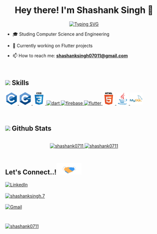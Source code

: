 <h1 align="center">Hey there! I'm Shashank Singh 👋</h1>
<p align="center">
<a href="https://git.io/typing-svg"><img src="https://readme-typing-svg.demolab.com?font=Fira+Code&weight=500&pause=1000&center=true&vCenter=true&random=false&width=435&lines=Wellcome+to+my+Github;Computer+Science%2C;Flutter+Developer%2C;Always+Learning" alt="Typing SVG" /></a>
</p>


- 🎓 Studing Computer Science and Engineering

- 💼 Currently working on Flutter projects

- 📫 How to reach me: **shashanksingh07011@gmail.com**

<br>



## <img src="https://media2.giphy.com/media/QssGEmpkyEOhBCb7e1/giphy.gif?cid=ecf05e47a0n3gi1bfqntqmob8g9aid1oyj2wr3ds3mg700bl&rid=giphy.gif" width ="25"><b> Skills</b>
<p align="left"> <a href="https://www.cprogramming.com/" target="_blank" rel="noreferrer"> <img src="https://raw.githubusercontent.com/devicons/devicon/master/icons/c/c-original.svg" alt="c" width="40" height="40"/> </a> <a href="https://www.w3schools.com/cpp/" target="_blank" rel="noreferrer"> <img src="https://raw.githubusercontent.com/devicons/devicon/master/icons/cplusplus/cplusplus-original.svg" alt="cplusplus" width="40" height="40"/> </a> <a href="https://www.w3schools.com/css/" target="_blank" rel="noreferrer"> <img src="https://raw.githubusercontent.com/devicons/devicon/master/icons/css3/css3-original-wordmark.svg" alt="css3" width="40" height="40"/> </a> <a href="https://dart.dev" target="_blank" rel="noreferrer"> <img src="https://www.vectorlogo.zone/logos/dartlang/dartlang-icon.svg" alt="dart" width="40" height="40"/> </a> <a href="https://firebase.google.com/" target="_blank" rel="noreferrer"> <img src="https://www.vectorlogo.zone/logos/firebase/firebase-icon.svg" alt="firebase" width="40" height="40"/> </a> <a href="https://flutter.dev" target="_blank" rel="noreferrer"> <img src="https://www.vectorlogo.zone/logos/flutterio/flutterio-icon.svg" alt="flutter" width="40" height="40"/> </a> <a href="https://www.w3.org/html/" target="_blank" rel="noreferrer"> <img src="https://raw.githubusercontent.com/devicons/devicon/master/icons/html5/html5-original-wordmark.svg" alt="html5" width="40" height="40"/> </a> <a href="https://www.java.com" target="_blank" rel="noreferrer"> <img src="https://raw.githubusercontent.com/devicons/devicon/master/icons/java/java-original.svg" alt="java" width="40" height="40"/> </a> <a href="https://www.mysql.com/" target="_blank" rel="noreferrer"> <img src="https://raw.githubusercontent.com/devicons/devicon/master/icons/mysql/mysql-original-wordmark.svg" alt="mysql" width="40" height="40"/> </a> </p>
<br>


## <img src="https://media.giphy.com/media/iY8CRBdQXODJSCERIr/giphy.gif" width="35"><b> Github Stats </b>
<br>

<div align="center">

<a href="https://github.com/NourNabil2">
  <img src="https://github-readme-stats.vercel.app/api?username=shashank0711&show_icons=true&locale=en&line_height=20&title_color=7A7ADB&icon_color=2234AE&text_color=D3D3D3&bg_color=0,000000,130F40" alt="shashank0711" width= "450" />
 <img src="https://github-readme-stats.vercel.app/api/top-langs?username=shashank0711&show_icons=true&locale=en&layout=compact&line_height=20&title_color=7A7ADB&icon_color=2234AE&text_color=D3D3D3&bg_color=0,000000,130F40" alt="shashank0711" width= "370" />

</a>
</div>
<br>

## <b> Let's Connect..!</b><img src="https://github.com/0xAbdulKhalid/0xAbdulKhalid/raw/main/assets/mdImages/handshake.gif" width ="80">
<p align="left">
<a href="https://linkedin.com/in/shashank-singh-653b25226" target="_blank"><img align="center" src="https://img.shields.io/badge/linkedin:  Shashank Singh-%2300acee.svg?color=405DE6&style=for-the-badge&logo=linkedin&logoColor=white" alt="LinkedIn"  /></a><br><br>
<a href="https://instagram.com/shashanksingh.7" target="_blank"><img align="center" src="https://img.shields.io/badge/Instagram: shashanksingh.7-%23EA4335.svg?style=for-the-badge&logo=instagram&logoColor=white" alt="shashanksingh.7"  /></a><br><br>
<a href="shashanksingh07011@gmail.com" target="_blank"><img align="center" src="https://img.shields.io/badge/gmail:  shashanksingh07011@gmail.com-%2300acee.svg?color=D98A02&style=for-the-badge&logo=gmail&logoColor=white" alt="Gmail"  />
 
</p>
<br>
<p align="left"> <img src="https://komarev.com/ghpvc/?username=shashank0711&label=Profile%20views&color=0e75b6&style=flat" alt="shashank0711" /> </p>
